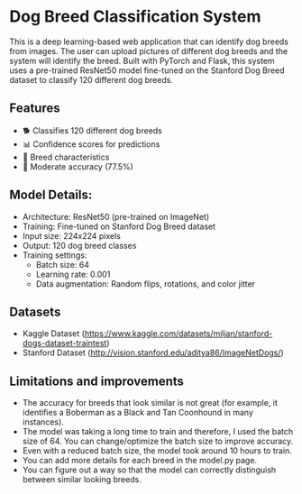 # Dog Breed Classification System

This is a deep learning-based web application that can identify dog breeds from images. The user can upload pictures of different dog breeds and the system will identify the breed. Built with PyTorch and Flask, this system uses a pre-trained ResNet50 model fine-tuned on the Stanford Dog Breed dataset to classify 120 different dog breeds.

## Features

- 🐕 Classifies 120 different dog breeds
- 📊 Confidence scores for predictions
- 📝 Breed characteristics
- 🎯 Moderate accuracy (77.5%)

## Model Details:

- Architecture: ResNet50 (pre-trained on ImageNet)
- Training: Fine-tuned on Stanford Dog Breed dataset
- Input size: 224x224 pixels
- Output: 120 dog breed classes
- Training settings:
  - Batch size: 64
  - Learning rate: 0.001
  - Data augmentation: Random flips, rotations, and color jitter

## Datasets

- Kaggle Dataset (https://www.kaggle.com/datasets/miljan/stanford-dogs-dataset-traintest)
- Stanford Dataset (http://vision.stanford.edu/aditya86/ImageNetDogs/)

## Limitations and improvements

- The accuracy for breeds that look similar is not great (for example, it identifies a Boberman as a Black and Tan Coonhound in many instances).
- The model was taking a long time to train and therefore, I used the batch size of 64. You can change/optimize the batch size to improve accuracy.
- Even with a reduced batch size, the model took around 10 hours to train.
- You can add more details for each breed in the model.py page.
- You can figure out a way so that the model can correctly distinguish between similar looking breeds.
